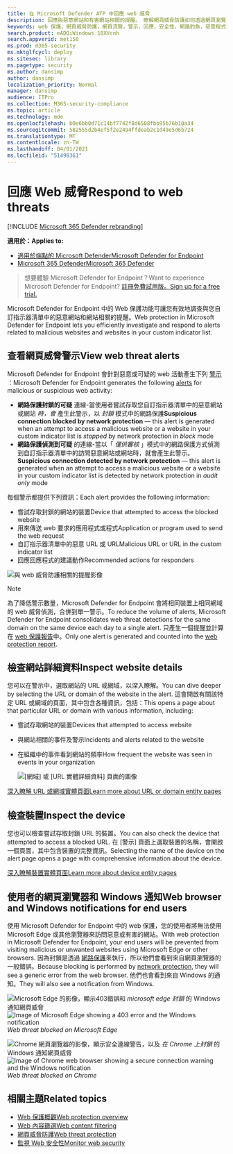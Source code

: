 ```yaml
---
title: 在 Microsoft Defender ATP 中回應 web 威脅
description: 回應與惡意網站和有害網站相關的提醒。 瞭解網頁威脅防護如何透過網頁瀏覽器和 Windows 通知通知使用者
keywords: web 保護，網頁威脅防護，網頁流覽，警示，回應，安全性，網路釣魚，惡意程式碼，exploit，網站，網路保護，Edge，Internet Explorer，Chrome，Firefox，網頁瀏覽器，通知，使用者，Windows 通知，封鎖頁面
search.product: eADQiWindows 10XVcnh
search.appverid: met150
ms.prod: m365-security
ms.mktglfcycl: deploy
ms.sitesec: library
ms.pagetype: security
ms.author: dansimp
author: dansimp
localization_priority: Normal
manager: dansimp
audience: ITPro
ms.collection: M365-security-compliance
ms.topic: article
ms.technology: mde
ms.openlocfilehash: b0e6bb0d71c14bf7742f8d6508fbb95b76b10a34
ms.sourcegitcommit: 582555d2b4ef5f2e2494ffdeab2c1d49e5d6b724
ms.translationtype: MT
ms.contentlocale: zh-TW
ms.lasthandoff: 04/01/2021
ms.locfileid: "51498361"
---
```

# <a name="respond-to-web-threats"></a><span data-ttu-id="93aba-105">回應 Web 威脅</span><span class="sxs-lookup"><span data-stu-id="93aba-105">Respond to web threats</span></span>

[!INCLUDE [Microsoft 365 Defender rebranding](../../includes/microsoft-defender.md)]

<span data-ttu-id="93aba-106">**適用於：**</span><span class="sxs-lookup"><span data-stu-id="93aba-106">**Applies to:**</span></span>
- [<span data-ttu-id="93aba-107">適用於端點的 Microsoft Defender</span><span class="sxs-lookup"><span data-stu-id="93aba-107">Microsoft Defender for Endpoint</span></span>](https://go.microsoft.com/fwlink/p/?linkid=2154037)
- [<span data-ttu-id="93aba-108">Microsoft 365 Defender</span><span class="sxs-lookup"><span data-stu-id="93aba-108">Microsoft 365 Defender</span></span>](https://go.microsoft.com/fwlink/?linkid=2118804)

><span data-ttu-id="93aba-109">想要體驗 Microsoft Defender for Endpoint？</span><span class="sxs-lookup"><span data-stu-id="93aba-109">Want to experience Microsoft Defender for Endpoint?</span></span> [<span data-ttu-id="93aba-110">註冊免費試用版。</span><span class="sxs-lookup"><span data-stu-id="93aba-110">Sign up for a free trial.</span></span>](https://www.microsoft.com/microsoft-365/windows/microsoft-defender-atp?ocid=docs-wdatp-main-abovefoldlink&rtc=1)

<span data-ttu-id="93aba-111">Microsoft Defender for Endpoint 中的 Web 保護功能可讓您有效地調查與您自訂指示器清單中的惡意網站和網站相關的提醒。</span><span class="sxs-lookup"><span data-stu-id="93aba-111">Web protection in Microsoft Defender for Endpoint lets you efficiently investigate and respond to alerts related to malicious websites and websites in your custom indicator list.</span></span>

## <a name="view-web-threat-alerts"></a><span data-ttu-id="93aba-112">查看網頁威脅警示</span><span class="sxs-lookup"><span data-stu-id="93aba-112">View web threat alerts</span></span>
<span data-ttu-id="93aba-113">Microsoft Defender for Endpoint 會針對惡意或可疑的 web 活動產生下列 [警示](manage-alerts.md) ：</span><span class="sxs-lookup"><span data-stu-id="93aba-113">Microsoft Defender for Endpoint generates the following [alerts](manage-alerts.md) for malicious or suspicious web activity:</span></span>
- <span data-ttu-id="93aba-114">**網路保護封鎖的可疑** 連線-當使用者嘗試存取您自訂指示器清單中的惡意網站或網站 *時，會* 產生此警示，以 *封鎖* 模式中的網路保護</span><span class="sxs-lookup"><span data-stu-id="93aba-114">**Suspicious connection blocked by network protection** — this alert is generated when an attempt to access a malicious website or a website in your custom indicator list is *stopped* by network protection in *block* mode</span></span>
- <span data-ttu-id="93aba-115">**網路保護偵測到可疑** 的連線-當以「 *僅供審核* 」模式中的網路保護方式偵測到自訂指示器清單中的訪問惡意網站或網站時，就會產生此警示。</span><span class="sxs-lookup"><span data-stu-id="93aba-115">**Suspicious connection detected by network protection** — this alert is generated when an attempt to access a malicious website or a website in your custom indicator list is detected by network protection in *audit only* mode</span></span>

<span data-ttu-id="93aba-116">每個警示都提供下列資訊：</span><span class="sxs-lookup"><span data-stu-id="93aba-116">Each alert provides the following information:</span></span> 
- <span data-ttu-id="93aba-117">嘗試存取封鎖的網站的裝置</span><span class="sxs-lookup"><span data-stu-id="93aba-117">Device that attempted to access the blocked website</span></span>
- <span data-ttu-id="93aba-118">用來傳送 web 要求的應用程式或程式</span><span class="sxs-lookup"><span data-stu-id="93aba-118">Application or program used to send the web request</span></span>
- <span data-ttu-id="93aba-119">自訂指示器清單中的惡意 URL 或 URL</span><span class="sxs-lookup"><span data-stu-id="93aba-119">Malicious URL or URL in the custom indicator list</span></span>
- <span data-ttu-id="93aba-120">回應回應程式的建議動作</span><span class="sxs-lookup"><span data-stu-id="93aba-120">Recommended actions for responders</span></span>

![與 web 威脅防護相關的提醒影像](images/wtp-alert.png)

>[!Note]
><span data-ttu-id="93aba-122">為了降低警示數量，Microsoft Defender for Endpoint 會將相同裝置上相同網域的 web 威脅偵測，合併到單一警示。</span><span class="sxs-lookup"><span data-stu-id="93aba-122">To reduce the volume of alerts, Microsoft Defender for Endpoint consolidates web threat detections for the same domain on the same device each day to a single alert.</span></span> <span data-ttu-id="93aba-123">只產生一個提醒並計算在 [web 保護報告](web-protection-monitoring.md)中。</span><span class="sxs-lookup"><span data-stu-id="93aba-123">Only one alert is generated and counted into the [web protection report](web-protection-monitoring.md).</span></span>

## <a name="inspect-website-details"></a><span data-ttu-id="93aba-124">檢查網站詳細資料</span><span class="sxs-lookup"><span data-stu-id="93aba-124">Inspect website details</span></span>
<span data-ttu-id="93aba-125">您可以在警示中，選取網站的 URL 或網域，以深入瞭解。</span><span class="sxs-lookup"><span data-stu-id="93aba-125">You can dive deeper by selecting the URL or domain of the website in the alert.</span></span> <span data-ttu-id="93aba-126">這會開啟有關該特定 URL 或網域的頁面，其中包含各種資訊，包括：</span><span class="sxs-lookup"><span data-stu-id="93aba-126">This opens a page about that particular URL or domain with various information, including:</span></span>
- <span data-ttu-id="93aba-127">嘗試存取網站的裝置</span><span class="sxs-lookup"><span data-stu-id="93aba-127">Devices that attempted to access website</span></span>
- <span data-ttu-id="93aba-128">與網站相關的事件及警示</span><span class="sxs-lookup"><span data-stu-id="93aba-128">Incidents and alerts related to the website</span></span>
- <span data-ttu-id="93aba-129">在組織中的事件看到網站的頻率</span><span class="sxs-lookup"><span data-stu-id="93aba-129">How frequent the website was seen in events in your organization</span></span>

    ![[網域] 或 [URL 實體詳細資料] 頁面的圖像](images/wtp-website-details.png)

[<span data-ttu-id="93aba-131">深入瞭解 URL 或網域實體頁面</span><span class="sxs-lookup"><span data-stu-id="93aba-131">Learn more about URL or domain entity pages</span></span>](investigate-domain.md)

## <a name="inspect-the-device"></a><span data-ttu-id="93aba-132">檢查裝置</span><span class="sxs-lookup"><span data-stu-id="93aba-132">Inspect the device</span></span>
<span data-ttu-id="93aba-133">您也可以檢查嘗試存取封鎖 URL 的裝置。</span><span class="sxs-lookup"><span data-stu-id="93aba-133">You can also check the device that attempted to access a blocked URL.</span></span> <span data-ttu-id="93aba-134">在 [警示] 頁面上選取裝置的名稱，會開啟一個頁面，其中包含裝置的完整資訊。</span><span class="sxs-lookup"><span data-stu-id="93aba-134">Selecting the name of the device on the alert page opens a page with comprehensive information about the device.</span></span>

[<span data-ttu-id="93aba-135">深入瞭解裝置實體頁面</span><span class="sxs-lookup"><span data-stu-id="93aba-135">Learn more about device entity pages</span></span>](investigate-machines.md)

## <a name="web-browser-and-windows-notifications-for-end-users"></a><span data-ttu-id="93aba-136">使用者的網頁瀏覽器和 Windows 通知</span><span class="sxs-lookup"><span data-stu-id="93aba-136">Web browser and Windows notifications for end users</span></span>

<span data-ttu-id="93aba-137">使用 Microsoft Defender for Endpoint 中的 web 保護，您的使用者將無法使用 Microsoft Edge 或其他瀏覽器來訪問惡意或有害的網站。</span><span class="sxs-lookup"><span data-stu-id="93aba-137">With web protection in Microsoft Defender for Endpoint, your end users will be prevented from visiting malicious or unwanted websites using Microsoft Edge or other browsers.</span></span> <span data-ttu-id="93aba-138">因為封鎖是透過 [網路保護](network-protection.md)來執行，所以他們會看到來自網頁瀏覽器的一般錯誤。</span><span class="sxs-lookup"><span data-stu-id="93aba-138">Because blocking is performed by [network protection](network-protection.md), they will see a generic error from the web browser.</span></span> <span data-ttu-id="93aba-139">他們也會看到來自 Windows 的通知。</span><span class="sxs-lookup"><span data-stu-id="93aba-139">They will also see a notification from Windows.</span></span>

<span data-ttu-id="93aba-140">![Microsoft Edge 的影像，顯示403錯誤和 ](images/wtp-browser-blocking-page.png)
 *microsoft edge 封鎖* 的 Windows 通知網頁威脅</span><span class="sxs-lookup"><span data-stu-id="93aba-140">![Image of Microsoft Edge showing a 403 error and the Windows notification](images/wtp-browser-blocking-page.png)
*Web threat blocked on Microsoft Edge*</span></span>

<span data-ttu-id="93aba-141">![Chrome 網頁瀏覽器的影像，顯示安全連線警告，以及 ](images/wtp-chrome-browser-blocking-page.png)
 *在 Chrome 上封鎖* 的 Windows 通知網頁威脅</span><span class="sxs-lookup"><span data-stu-id="93aba-141">![Image of Chrome web browser showing a secure connection warning and the Windows notification](images/wtp-chrome-browser-blocking-page.png)
*Web threat blocked on Chrome*</span></span>

## <a name="related-topics"></a><span data-ttu-id="93aba-142">相關主題</span><span class="sxs-lookup"><span data-stu-id="93aba-142">Related topics</span></span>
- [<span data-ttu-id="93aba-143">Web 保護概觀</span><span class="sxs-lookup"><span data-stu-id="93aba-143">Web protection overview</span></span>](web-protection-overview.md)
- [<span data-ttu-id="93aba-144">Web 內容篩選</span><span class="sxs-lookup"><span data-stu-id="93aba-144">Web content filtering</span></span>](web-content-filtering.md)
- [<span data-ttu-id="93aba-145">網頁威脅防護</span><span class="sxs-lookup"><span data-stu-id="93aba-145">Web threat protection</span></span>](web-threat-protection.md)
- [<span data-ttu-id="93aba-146">監視 Web 安全性</span><span class="sxs-lookup"><span data-stu-id="93aba-146">Monitor web security</span></span>](web-protection-monitoring.md)
